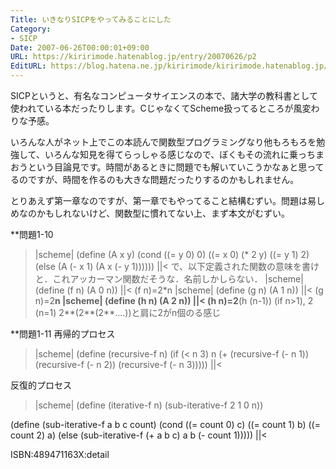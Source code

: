 ```yaml
---
Title: いきなりSICPをやってみることにした
Category:
- SICP
Date: 2007-06-26T00:00:01+09:00
URL: https://kiririmode.hatenablog.jp/entry/20070626/p2
EditURL: https://blog.hatena.ne.jp/kiririmode/kiririmode.hatenablog.jp/atom/entry/8454420450078217194
---
```



SICPというと、有名なコンピュータサイエンスの本で、諸大学の教科書として使われている本だったりします。CじゃなくてScheme扱ってるところが風変わりな予感。


いろんな人がネット上でこの本読んで関数型プログラミングなり他もろもろを勉強して、いろんな知見を得てらっしゃる感じなので、ぼくもその流れに乗っちまおうという目論見です。時間があるときに問題でも解いていこうかなぁと思ってるのですが、時間を作るのも大きな問題だったりするのかもしれません。

とりあえず第一章なのですが、第一章でもやってること結構むずい。問題は易しめなのかもしれないけど、関数型に慣れてない上、まず本文がむずい。

**問題1-10
>|scheme|
(define (A x y)
  (cond ((= y 0) 0)
        ((= x 0) (* 2 y)
        ((= y 1) 2)
        (else (A (- x 1)
                 (A x (- y 1))))))
||<
で、以下定義された関数の意味を書けと．これアッカーマン関数だそうな．名前しかしらない．
>|scheme|
(define (f n) (A 0 n))
||<
(f n)=2*n
>|scheme|
(define (g n) (A 1 n))
||<
(g n)=2**n
>|scheme|
(define (h n) (A 2 n))
||<
(h n)=2**(h (n-1))  (if n>1), 2 (n=1)
2**(2**(2**....))と肩に2がn個のる感じ

**問題1-11
再帰的プロセス
>|scheme|
(define (recursive-f n)
  (if (< n 3) n
      (+ (recursive-f (- n 1)) (recursive-f (- n 2)) (recursive-f (- n 3)))))
||<

反復的プロセス
>|scheme|
(define (iterative-f n)
  (sub-iterative-f 2 1 0 n))

(define (sub-iterative-f a b c count)
  (cond ((= count 0) c)
        ((= count 1) b)
        ((= count 2) a)
        (else (sub-iterative-f (+ a b c) a b (- count 1)))))
||<
      
ISBN:489471163X:detail
